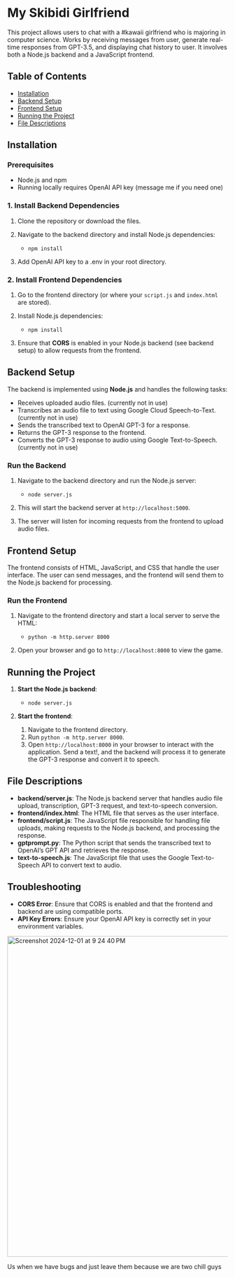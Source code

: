 # My Skibidi Girlfriend

This project allows users to chat with a #kawaii girlfriend who is majoring in computer science. Works by receiving messages from user, generate real-time responses from GPT-3.5, and displaying chat history to user. It involves both a Node.js backend and a JavaScript frontend. 

## Table of Contents

- [Installation](#installation)
- [Backend Setup](#backend-setup)
- [Frontend Setup](#frontend-setup)
- [Running the Project](#running-the-project)
- [File Descriptions](#file-descriptions)

## Installation

### Prerequisites

- Node.js and npm
- Running locally requires OpenAI API key (message me if you need one)

### 1. Install Backend Dependencies

1. Clone the repository or download the files.
   
2. Navigate to the backend directory and install Node.js dependencies:

   - `npm install`
3. Add OpenAI API key to a .env in your root directory. 

### 2. Install Frontend Dependencies

1. Go to the frontend directory (or where your `script.js` and `index.html` are stored).

2. Install Node.js dependencies:

   - `npm install`

3. Ensure that **CORS** is enabled in your Node.js backend (see backend setup) to allow requests from the frontend.

## Backend Setup

The backend is implemented using **Node.js** and handles the following tasks:

- Receives uploaded audio files. (currently not in use)
- Transcribes an audio file to text using Google Cloud Speech-to-Text. (currently not in use)
- Sends the transcribed text to OpenAI GPT-3 for a response.
- Returns the GPT-3 response to the frontend.
- Converts the GPT-3 response to audio using Google Text-to-Speech. (currently not in use)

### Run the Backend

1. Navigate to the backend directory and run the Node.js server:

   - `node server.js`

2. This will start the backend server at `http://localhost:5000`.

3. The server will listen for incoming requests from the frontend to upload audio files.

## Frontend Setup

The frontend consists of HTML, JavaScript, and CSS that handle the user interface. The user can send messages, and the frontend will send them to the Node.js backend for processing.

### Run the Frontend

1. Navigate to the frontend directory and start a local server to serve the HTML:

   - `python -m http.server 8000`

2. Open your browser and go to `http://localhost:8000` to view the game.

## Running the Project

1. **Start the Node.js backend**:

   - `node server.js`

2. **Start the frontend**:

   1. Navigate to the frontend directory.
   2. Run `python -m http.server 8000`.
   3. Open `http://localhost:8000` in your browser to interact with the application. Send a text!, and the backend will process it to generate the GPT-3 response and convert it to speech.

## File Descriptions

- **backend/server.js**: The Node.js backend server that handles audio file upload, transcription, GPT-3 request, and text-to-speech conversion.
- **frontend/index.html**: The HTML file that serves as the user interface.
- **frontend/script.js**: The JavaScript file responsible for handling file uploads, making requests to the Node.js backend, and processing the response.
- **gptprompt.py**: The Python script that sends the transcribed text to OpenAI’s GPT API and retrieves the response.
- **text-to-speech.js**: The JavaScript file that uses the Google Text-to-Speech API to convert text to audio.

## Troubleshooting

- **CORS Error**: Ensure that CORS is enabled and that the frontend and backend are using compatible ports.
- **API Key Errors**: Ensure your OpenAI API key is correctly set in your environment variables.


<img width="734" alt="Screenshot 2024-12-01 at 9 24 40 PM" src="https://github.com/user-attachments/assets/4b3c2864-0422-4840-bcb6-07ed6ef555f6">

Us when we have bugs and just leave them because we are two chill guys
